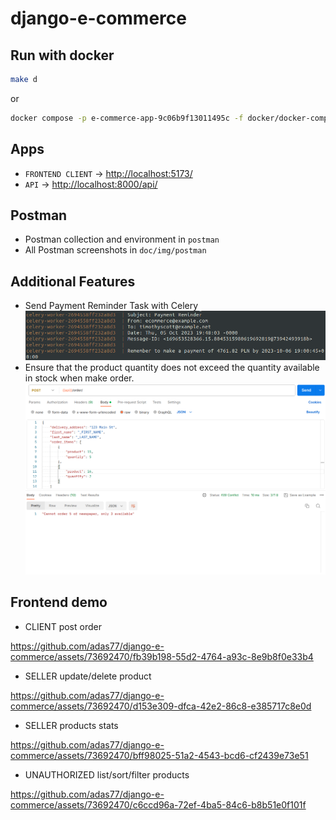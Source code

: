 # django-e-commerce

## Run with docker

```bash
make d
```

or

```bash
docker compose -p e-commerce-app-9c06b9f13011495c -f docker/docker-compose.dev.yml --env-file .env up --build
```

## Apps

- `FRONTEND CLIENT` -> [http://localhost:5173/](http://localhost:5173/)
- `API` -> [http://localhost:8000/api/](http://localhost:8000/api/)

## Postman

- Postman collection and environment in `postman`
- All Postman screenshots in `doc/img/postman`

## Additional Features
- Send Payment Reminder Task with Celery
  ![mail-recv](doc/img/postman/mail-payment-reminder.png)
- Ensure that the product quantity does not exceed the quantity available in stock when make order.
  ![ensure](doc/img/postman/client-post-order-not-enough-products.png)

## Frontend demo
- CLIENT post order


https://github.com/adas77/django-e-commerce/assets/73692470/fb39b198-55d2-4764-a93c-8e9b8f0e33b4


- SELLER update/delete product


https://github.com/adas77/django-e-commerce/assets/73692470/d153e309-dfca-42e2-86c8-e385717c8e0d


- SELLER products stats


https://github.com/adas77/django-e-commerce/assets/73692470/bff98025-51a2-4543-bcd6-cf2439e73e51


- UNAUTHORIZED list/sort/filter products


https://github.com/adas77/django-e-commerce/assets/73692470/c6ccd96a-72ef-4ba5-84c6-b8b51e0f101f



